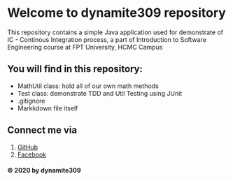# Welcome to dynamite309 repository
This repository contains a simple Java application used for demonstrate of IC - Continous Integration process, a part of Introduction to Software Engineering course at FPT University, HCMC Campus

## You will find in this repository:
* MathUtil class: hold all of our own math methods
* Test class: demonstrate TDD and Util Testing using JUnit
* .gitignore
* Markkdown file itself

## Connect me via
1. [GitHub](http://github.com/dynamite309)
2. [Facebook](http://facebook.com/manh.nguyen.309)

#### © 2020 by dynamite309

